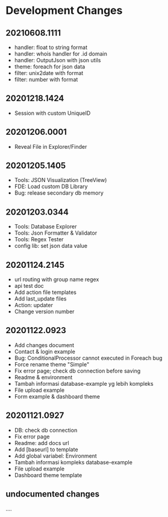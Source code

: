 # Development Changes

## 20210608.1111

- handler: float to string format
- handler: whois handler for .id domain
- handler: OutputJson with json utils
- theme: foreach for json data
- filter: unix2date with format
- filter: number with format

## 20201218.1424

- Session with custom UniqueID 

## 20201206.0001

- Reveal File in Explorer/Finder

## 20201205.1405

- Tools: JSON Visualization (TreeView)
- FDE: Load custom DB Library
- Bug: release secondary db memory

## 20201203.0344

- Tools: Database Explorer
- Tools: Json Formatter & Validator
- Tools: Regex Tester
- config lib: set json data value

## 20201124.2145

- url routing with group name regex
- api test doc
- Add action file templates
- Add last_update files
- Action: updater
- Change version number

## 20201122.0923

- Add changes document
- Contact & login example
- Bug: ConditionalProcessor cannot executed in Foreach bug 
- Force rename theme "Simple"
- Fix error page; check db connection before saving
- Readme & environment
- Tambah informasi database-example yg lebih kompleks
- File upload example
- Form example & dashboard theme


## 20201121.0927

- DB: check db connection
- Fix error page
- Readme: add docs url
- Add [baseurl] to template
- Add global variabel: Environment
- Tambah informasi kompleks database-example 
- File upload example
- Dashboard theme template

## undocumented changes 

....
